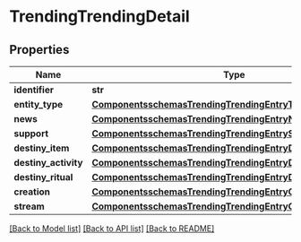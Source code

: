 # TrendingTrendingDetail

## Properties
Name | Type | Description | Notes
------------ | ------------- | ------------- | -------------
**identifier** | **str** |  | [optional] 
**entity_type** | [**ComponentsschemasTrendingTrendingEntryType**](ComponentsschemasTrendingTrendingEntryType.md) |  | [optional] 
**news** | [**ComponentsschemasTrendingTrendingEntryNews**](ComponentsschemasTrendingTrendingEntryNews.md) |  | [optional] 
**support** | [**ComponentsschemasTrendingTrendingEntrySupportArticle**](ComponentsschemasTrendingTrendingEntrySupportArticle.md) |  | [optional] 
**destiny_item** | [**ComponentsschemasTrendingTrendingEntryDestinyItem**](ComponentsschemasTrendingTrendingEntryDestinyItem.md) |  | [optional] 
**destiny_activity** | [**ComponentsschemasTrendingTrendingEntryDestinyActivity**](ComponentsschemasTrendingTrendingEntryDestinyActivity.md) |  | [optional] 
**destiny_ritual** | [**ComponentsschemasTrendingTrendingEntryDestinyRitual**](ComponentsschemasTrendingTrendingEntryDestinyRitual.md) |  | [optional] 
**creation** | [**ComponentsschemasTrendingTrendingEntryCommunityCreation**](ComponentsschemasTrendingTrendingEntryCommunityCreation.md) |  | [optional] 
**stream** | [**ComponentsschemasTrendingTrendingEntryCommunityStream**](ComponentsschemasTrendingTrendingEntryCommunityStream.md) |  | [optional] 

[[Back to Model list]](../README.md#documentation-for-models) [[Back to API list]](../README.md#documentation-for-api-endpoints) [[Back to README]](../README.md)


